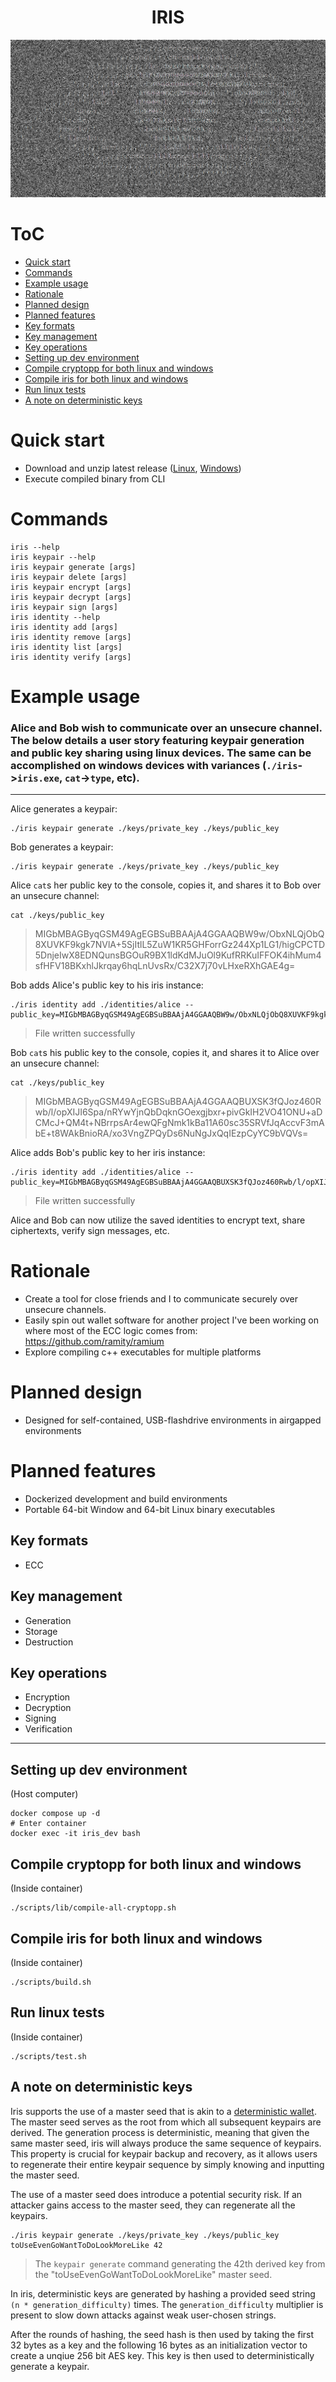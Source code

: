 <h1 align="center">IRIS</h1>

![splash](assets/splash.png)

# ToC

- [Quick start](#quick-start)
- [Commands](#commands)
- [Example usage](#example-usage)
- [Rationale](#rationale)
- [Planned design](#planned-design)
- [Planned features](#planned-features)
- [Key formats](#key-formats)
- [Key management](#key-management)
- [Key operations](#key-operations)
- [Setting up dev environment](#setting-up-dev-environment)
- [Compile cryptopp for both linux and windows](#compile-cryptopp-for-both-linux-and-windows)
- [Compile iris for both linux and windows](#compile-iris-for-both-linux-and-windows)
- [Run linux tests](#run-linux-tests)
- [A note on deterministic keys](#a-note-on-deterministic-keys)

# Quick start

- Download and unzip latest release ([Linux](https://github.com/ramity/iris/releases/download/v0.1.0/linux-64.zip), [Windows](https://github.com/ramity/iris/releases/download/v0.1.0/windows-64.zip))
- Execute compiled binary from CLI

# Commands

```
iris --help
iris keypair --help
iris keypair generate [args]
iris keypair delete [args]
iris keypair encrypt [args]
iris keypair decrypt [args]
iris keypair sign [args]
iris identity --help
iris identity add [args]
iris identity remove [args]
iris identity list [args]
iris identity verify [args]
```

# Example usage

### Alice and Bob wish to communicate over an unsecure channel. The below details a user story featuring keypair generation and public key sharing using linux devices. The same can be accomplished on windows devices with variances (`./iris`->`iris.exe`, `cat`->`type`, etc).

---

Alice generates a keypair:
```
./iris keypair generate ./keys/private_key ./keys/public_key
```

Bob generates a keypair:
```
./iris keypair generate ./keys/private_key ./keys/public_key
```

Alice `cat`s her public key to the console, copies it, and shares it to Bob over an unsecure channel:

```
cat ./keys/public_key
```
> MIGbMBAGByqGSM49AgEGBSuBBAAjA4GGAAQBW9w/ObxNLQjObQ8XUVKF9kgk7NVlA+5SjItlL5ZuW1KR5GHForrGz244Xp1LG1/higCPCTD5DnjeIwX8EDNQunsBGOuR9BX1ldKdMJuOl9KufRRKuIFFOK4ihMum4sfHFV18BKxhlJkrqay6hqLnUvsRx/C32X7j70vLHxeRXhGAE4g=

Bob adds Alice's public key to his iris instance:

```
./iris identity add ./identities/alice --public_key=MIGbMBAGByqGSM49AgEGBSuBBAAjA4GGAAQBW9w/ObxNLQjObQ8XUVKF9kgk7NVlA+5SjItlL5ZuW1KR5GHForrGz244Xp1LG1/higCPCTD5DnjeIwX8EDNQunsBGOuR9BX1ldKdMJuOl9KufRRKuIFFOK4ihMum4sfHFV18BKxhlJkrqay6hqLnUvsRx/C32X7j70vLHxeRXhGAE4g=
```

> File written successfully

Bob `cat`s his public key to the console, copies it, and shares it to Alice over an unsecure channel:

```
cat ./keys/public_key
```

> MIGbMBAGByqGSM49AgEGBSuBBAAjA4GGAAQBUXSK3fQJoz460Rwb/l/opXIJI6Spa/nRYwYjnQbDqknGOexgjbxr+pivGkIH2VO41ONU+aDCMcJ+QM4t+NBrrpsAr4ewQFgNmk1kBa11A60sc35SRVfJqAccvF3mAbE+t8WAkBnioRA/xo3VngZPQyDs6NuNgJxQqIEzpCyYC9bVQVs=

Alice adds Bob's public key to her iris instance:

```
./iris identity add ./identities/alice --public_key=MIGbMBAGByqGSM49AgEGBSuBBAAjA4GGAAQBUXSK3fQJoz460Rwb/l/opXIJI6Spa/nRYwYjnQbDqknGOexgjbxr+pivGkIH2VO41ONU+aDCMcJ+QM4t+NBrrpsAr4ewQFgNmk1kBa11A60sc35SRVfJqAccvF3mAbE+t8WAkBnioRA/xo3VngZPQyDs6NuNgJxQqIEzpCyYC9bVQVs=
```

> File written successfully

Alice and Bob can now utilize the saved identities to encrypt text, share ciphertexts, verify sign messages, etc.

# Rationale

- Create a tool for close friends and I to communicate securely over unsecure channels.
- Easily spin out wallet software for another project I've been working on where most of the ECC logic comes from: https://github.com/ramity/ramium
- Explore compiling c++ executables for multiple platforms

# Planned design

- Designed for self-contained, USB-flashdrive environments in airgapped environments

# Planned features

- Dockerized development and build environments
- Portable 64-bit Window and 64-bit Linux binary executables

## Key formats
- ECC

## Key management
- Generation
- Storage
- Destruction

## Key operations
- Encryption
- Decryption
- Signing
- Verification

---

## Setting up dev environment
(Host computer)
```
docker compose up -d
# Enter container
docker exec -it iris_dev bash
```

## Compile cryptopp for both linux and windows

(Inside container)
```
./scripts/lib/compile-all-cryptopp.sh
```

## Compile iris for both linux and windows

(Inside container)
```
./scripts/build.sh
```

## Run linux tests

(Inside container)
```
./scripts/test.sh
```

## A note on deterministic keys

Iris supports the use of a master seed that is akin to a [deterministic wallet](https://en.bitcoin.it/wiki/Deterministic_wallet). The master seed serves as the root from which all subsequent keypairs are derived. The generation process is deterministic, meaning that given the same master seed, iris will always produce the same sequence of keypairs. This property is crucial for keypair backup and recovery, as it allows users to regenerate their entire keypair sequence by simply knowing and inputting the master seed.

The use of a master seed does introduce a potential security risk. If an attacker gains access to the master seed, they can regenerate all the keypairs.

```
./iris keypair generate ./keys/private_key ./keys/public_key toUseEvenGoWantToDoLookMoreLike 42
```

> The `keypair generate` command generating the 42th derived key from the "toUseEvenGoWantToDoLookMoreLike" master seed.

In iris, deterministic keys are generated by hashing a provided seed string `(n * generation_difficulty)` times. The `generation_difficulty` multiplier is present to slow down attacks against weak user-chosen strings.

After the rounds of hashing, the seed hash is then used by taking the first 32 bytes as a key and the following 16 bytes as an initialization vector to create a unqiue 256 bit AES key. This key is then used to deterministically generate a keypair.
